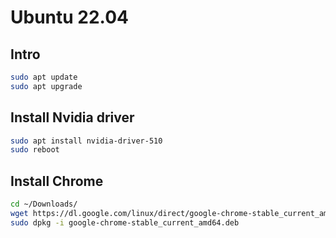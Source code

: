 # Ubuntu 22.04

## Intro
```bash
sudo apt update
sudo apt upgrade
```

## Install Nvidia driver
```bash
sudo apt install nvidia-driver-510
sudo reboot
```

## Install Chrome
```bash
cd ~/Downloads/
wget https://dl.google.com/linux/direct/google-chrome-stable_current_amd64.deb
sudo dpkg -i google-chrome-stable_current_amd64.deb
```
